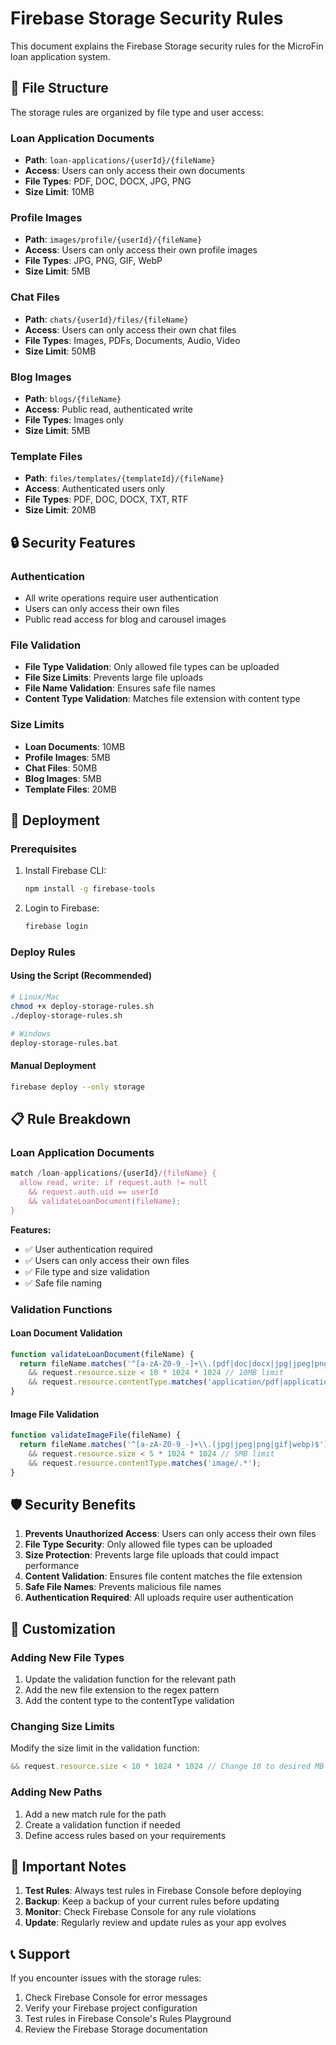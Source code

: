# Firebase Storage Security Rules

This document explains the Firebase Storage security rules for the MicroFin loan application system.

## 📁 File Structure

The storage rules are organized by file type and user access:

### Loan Application Documents
- **Path**: `loan-applications/{userId}/{fileName}`
- **Access**: Users can only access their own documents
- **File Types**: PDF, DOC, DOCX, JPG, PNG
- **Size Limit**: 10MB

### Profile Images
- **Path**: `images/profile/{userId}/{fileName}`
- **Access**: Users can only access their own profile images
- **File Types**: JPG, PNG, GIF, WebP
- **Size Limit**: 5MB

### Chat Files
- **Path**: `chats/{userId}/files/{fileName}`
- **Access**: Users can only access their own chat files
- **File Types**: Images, PDFs, Documents, Audio, Video
- **Size Limit**: 50MB

### Blog Images
- **Path**: `blogs/{fileName}`
- **Access**: Public read, authenticated write
- **File Types**: Images only
- **Size Limit**: 5MB

### Template Files
- **Path**: `files/templates/{templateId}/{fileName}`
- **Access**: Authenticated users only
- **File Types**: PDF, DOC, DOCX, TXT, RTF
- **Size Limit**: 20MB

## 🔒 Security Features

### Authentication
- All write operations require user authentication
- Users can only access their own files
- Public read access for blog and carousel images

### File Validation
- **File Type Validation**: Only allowed file types can be uploaded
- **File Size Limits**: Prevents large file uploads
- **File Name Validation**: Ensures safe file names
- **Content Type Validation**: Matches file extension with content type

### Size Limits
- **Loan Documents**: 10MB
- **Profile Images**: 5MB
- **Chat Files**: 50MB
- **Blog Images**: 5MB
- **Template Files**: 20MB

## 🚀 Deployment

### Prerequisites
1. Install Firebase CLI:
   ```bash
   npm install -g firebase-tools
   ```

2. Login to Firebase:
   ```bash
   firebase login
   ```

### Deploy Rules

#### Using the Script (Recommended)
```bash
# Linux/Mac
chmod +x deploy-storage-rules.sh
./deploy-storage-rules.sh

# Windows
deploy-storage-rules.bat
```

#### Manual Deployment
```bash
firebase deploy --only storage
```

## 📋 Rule Breakdown

### Loan Application Documents
```javascript
match /loan-applications/{userId}/{fileName} {
  allow read, write: if request.auth != null 
    && request.auth.uid == userId
    && validateLoanDocument(fileName);
}
```

**Features:**
- ✅ User authentication required
- ✅ Users can only access their own files
- ✅ File type and size validation
- ✅ Safe file naming

### Validation Functions

#### Loan Document Validation
```javascript
function validateLoanDocument(fileName) {
  return fileName.matches('^[a-zA-Z0-9_-]+\\.(pdf|doc|docx|jpg|jpeg|png)$')
    && request.resource.size < 10 * 1024 * 1024 // 10MB limit
    && request.resource.contentType.matches('application/pdf|application/msword|application/vnd.openxmlformats-officedocument.wordprocessingml.document|image/jpeg|image/png');
}
```

#### Image File Validation
```javascript
function validateImageFile(fileName) {
  return fileName.matches('^[a-zA-Z0-9_-]+\\.(jpg|jpeg|png|gif|webp)$')
    && request.resource.size < 5 * 1024 * 1024 // 5MB limit
    && request.resource.contentType.matches('image/.*');
}
```

## 🛡️ Security Benefits

1. **Prevents Unauthorized Access**: Users can only access their own files
2. **File Type Security**: Only allowed file types can be uploaded
3. **Size Protection**: Prevents large file uploads that could impact performance
4. **Content Validation**: Ensures file content matches the file extension
5. **Safe File Names**: Prevents malicious file names
6. **Authentication Required**: All uploads require user authentication

## 🔧 Customization

### Adding New File Types
1. Update the validation function for the relevant path
2. Add the new file extension to the regex pattern
3. Add the content type to the contentType validation

### Changing Size Limits
Modify the size limit in the validation function:
```javascript
&& request.resource.size < 10 * 1024 * 1024 // Change 10 to desired MB
```

### Adding New Paths
1. Add a new match rule for the path
2. Create a validation function if needed
3. Define access rules based on your requirements

## 🚨 Important Notes

1. **Test Rules**: Always test rules in Firebase Console before deploying
2. **Backup**: Keep a backup of your current rules before updating
3. **Monitor**: Check Firebase Console for any rule violations
4. **Update**: Regularly review and update rules as your app evolves

## 📞 Support

If you encounter issues with the storage rules:
1. Check Firebase Console for error messages
2. Verify your Firebase project configuration
3. Test rules in Firebase Console's Rules Playground
4. Review the Firebase Storage documentation 